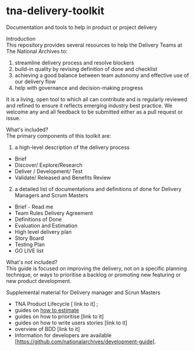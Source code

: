 # tna-delivery-toolkit
Documentation and tools to help in product or project delivery  

Introduction  
This repository provides several resources to help the Delivery Teams at The National Archives to:  

1.	streamline delivery process and resolve blockers
2.	build-in quality by revising definition of done and checklist 
3.	achieving a good balance between team autonomy and effective use of our delivery flow
4.	help with governance and decision-making progress

It is a living, open tool to which all can contribute and is regularly reviewed and refined to ensure it reflects emerging industry best practice. We welcome any and all feedback to be submitted either as a pull request or issue.  

What's included?  
The primary components of this toolkit are:
1.	a high-level description of the delivery process 
*	Brief
*	Discover/ Explore/Research
*	Deliver / Development/ Test
*	Validate/ Released and Benefits Review

2.	a detailed list of documentations and definitions of done for Delivery Managers and Scrum Masters  
*	Brief - Read me
*	Team Rules Delivery Agreement
*	Definitions of Done
*	Evaluation and Estimation
*	High level delivery plan
*	Story Board
*	Testing Plan 
*	GO LIVE list 

What's not included?  
This guide is focused on improving the delivery, not on a specific planning technique, or ways to prioritise a backlog or promoting new featuring or new product development.  

Supplemental material for Delivery manager and Scrun Masters
*	TNA Product Lifecycle [ link to it] ;
*	guides on [how to estimate](/how%20to%20estimate.md)
*	guides on how to prioritise [link to it]
*	guides on how to write users stories [link to it]
*	overview of BDD [link to it]
*	Information for developers are available [https://github.com/nationalarchives/development-guide].

